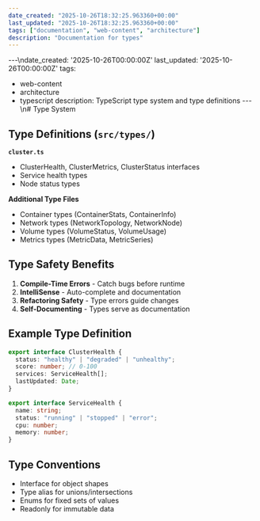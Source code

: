 ```yaml
---
date_created: "2025-10-26T18:32:25.963360+00:00"
last_updated: "2025-10-26T18:32:25.963360+00:00"
tags: ["documentation", "web-content", "architecture"]
description: "Documentation for types"
---
```


---\ndate_created: '2025-10-26T00:00:00Z'
last_updated: '2025-10-26T00:00:00Z'
tags:

- web-content
- architecture
- typescript
  description: TypeScript type system and type definitions
  ---\n# Type System

## Type Definitions (`src/types/`)

**`cluster.ts`**

- ClusterHealth, ClusterMetrics, ClusterStatus interfaces
- Service health types
- Node status types

**Additional Type Files**

- Container types (ContainerStats, ContainerInfo)
- Network types (NetworkTopology, NetworkNode)
- Volume types (VolumeStatus, VolumeUsage)
- Metrics types (MetricData, MetricSeries)

## Type Safety Benefits

1. **Compile-Time Errors** - Catch bugs before runtime
2. **IntelliSense** - Auto-complete and documentation
3. **Refactoring Safety** - Type errors guide changes
4. **Self-Documenting** - Types serve as documentation

## Example Type Definition

```typescript
export interface ClusterHealth {
  status: "healthy" | "degraded" | "unhealthy";
  score: number; // 0-100
  services: ServiceHealth[];
  lastUpdated: Date;
}

export interface ServiceHealth {
  name: string;
  status: "running" | "stopped" | "error";
  cpu: number;
  memory: number;
}
```

## Type Conventions

- Interface for object shapes
- Type alias for unions/intersections
- Enums for fixed sets of values
- Readonly for immutable data
